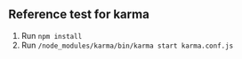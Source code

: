 ## Reference test for karma
1) Run `npm install`
2) Run `/node_modules/karma/bin/karma start karma.conf.js`
